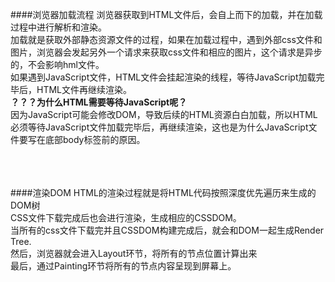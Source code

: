 ####浏览器加载流程
浏览器获取到HTML文件后，会自上而下的加载，并在加载过程中进行解析和渲染。<br/>
加载就是获取外部静态资源文件的过程，如果在加载过程中，遇到外部css文件和图片，浏览器会发起另外一个请求来获取css文件和相应的图片，这个请求是异步的，不会影响hml文件。<br/>
如果遇到JavaScript文件，HTML文件会挂起渲染的线程，等待JavaScript加载完毕后，HTML文件再继续渲染。<br/>
**？？？为什么HTML需要等待JavaScript呢？**<br/>
因为JavaScript可能会修改DOM，导致后续的HTML资源白白加载，所以HTML必须等待JavaScript文件加载完毕后，再继续渲染，这也是为什么JavaScript文件要写在底部body标签前的原因。

<br/><br/><br/>
####渲染DOM
HTML的渲染过程就是将HTML代码按照深度优先遍历来生成的DOM树<br/>
CSS文件下载完成后也会进行渲染，生成相应的CSSDOM。<br/>
当所有的css文件下载完并且CSSDOM构建完成后，就会和DOM一起生成Render Tree.<br/>
然后，浏览器就会进入Layout环节，将所有的节点位置计算出来<br/>
最后，通过Painting环节将所有的节点内容呈现到屏幕上。

